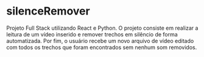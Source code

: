 # silenceRemover
Projeto Full Stack utilizando React e Python. 
O projeto consiste em realizar a leitura de um vídeo inserido e remover trechos em silêncio de forma automatizada. Por fim, o usuário recebe um novo arquivo de vídeo editado com todos os trechos que foram encontrados sem nenhum som removidos.
